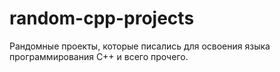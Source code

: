 # random-cpp-projects

Рандомные проекты, которые писались для освоения языка программирования C++ и всего прочего.
